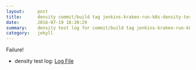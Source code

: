 ```yaml
---
layout:     post
title:      density commit/build tag jenkins-kraken-run-k8s-density-tests-139-30
date:       2016-07-19 18:20:29
summary:    density test log for commit/build tag jenkins-kraken-run-k8s-density-tests-139-30.
category:   jekyll
---
```


Failure!

- density test log: [Log File](http://s3-us-west-2.amazonaws.com/kraken-e2e-logs/density/jenkins-kraken-run-k8s-density-tests-139-30/build-log.txt)
